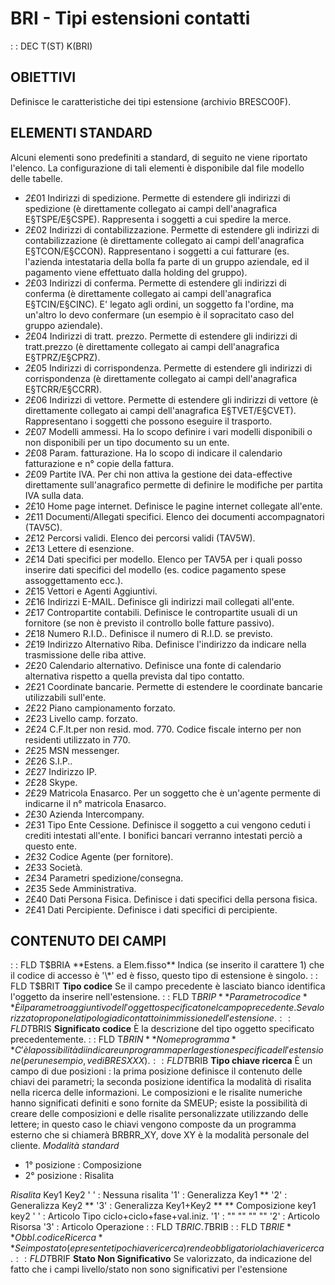 # BRI - Tipi estensioni contatti
 :  : DEC T(ST) K(BRI)
## OBIETTIVI
Definisce le caratteristiche dei tipi estensione (archivio BRESCO0F).
## ELEMENTI STANDARD

Alcuni elementi sono predefiniti a standard, di seguito ne viene riportato l'elenco. La configurazione di tali elementi è disponibile dal file modello delle tabelle.

 - _2_£01 Indirizzi di spedizione. Permette di estendere gli indirizzi di spedizione (è direttamente collegato ai campi dell'anagrafica E§TSPE/E§CSPE). Rappresenta i soggetti a cui spedire la merce.
 - _2_£02 Indirizzi di contabilizzazione. Permette di estendere gli indirizzi di contabilizzazione (è direttamente collegato ai campi dell'anagrafica E§TCON/E§CCON). Rappresentano i soggetti a cui fatturare (es. l'azienda intestataria della bolla fa parte di un gruppo aziendale, ed il pagamento viene effettuato dalla holding del gruppo).
 - _2_£03 Indirizzi di conferma. Permette di estendere gli indirizzi di conferma (è direttamente collegato ai campi dell'anagrafica E§TCIN/E§CINC). E' legato agli ordini, un soggetto fa l'ordine, ma un'altro lo devo confermare (un esempio è il sopracitato caso del gruppo aziendale).
 - _2_£04 Indirizzi di tratt. prezzo. Permette di estendere gli indirizzi di tratt.prezzo (è direttamente collegato ai campi dell'anagrafica E§TPRZ/E§CPRZ).
 - _2_£05 Indirizzi di corrispondenza. Permette di estendere gli indirizzi di corrispondenza (è direttamente collegato ai campi dell'anagrafica E§TCRR/E§CCRR).
 - _2_£06 Indirizzi di vettore. Permette di estendere gli indirizzi di vettore (è direttamente collegato ai campi dell'anagrafica E§TVET/E§CVET). Rappresentano i soggetti che possono eseguire il trasporto.
 - _2_£07 Modelli ammessi. Ha lo scopo definire i vari modelli disponibili o non disponibili per un tipo documento su un ente.
 - _2_£08 Param. fatturazione. Ha lo scopo di indicare il calendario fatturazione e n° copie della fattura.
 - _2_£09 Partite IVA. Per chi non attiva la gestione dei data-effective direttamente sull'anagrafico permette di definire le modifiche per partita IVA sulla data.
 - _2_£10 Home page internet. Definisce le pagine internet collegate all'ente.
 - _2_£11 Documenti/Allegati specifici. Elenco dei documenti accompagnatori (TAV5C).
 - _2_£12 Percorsi validi. Elenco dei percorsi validi (TAV5W).
 - _2_£13 Lettere di esenzione.
 - _2_£14 Dati specifici per modello. Elenco per TAV5A per i quali posso inserire dati specifici del modello (es. codice pagamento spese assoggettamento ecc.).
 - _2_£15 Vettori e Agenti Aggiuntivi.
 - _2_£16 Indirizzi E-MAIL. Definisce gli indirizzi mail collegati all'ente.
 - _2_£17 Contropartite contabili. Definisce le contropartite usuali di un fornitore (se non è previsto il controllo bolle fatture passivo).
 - _2_£18 Numero R.I.D.. Definisce il numero di R.I.D. se previsto.
 - _2_£19 Indirizzo Alternativo Riba. Definisce l'indirizzo da indicare nella trasmissione delle riba attive.
 - _2_£20 Calendario alternativo. Definisce una fonte di calendario alternativa rispetto a quella prevista dal tipo contatto.
 - _2_£21 Coordinate bancarie. Permette di estendere le coordinate bancarie utilizzabili sull'ente.
 - _2_£22 Piano campionamento forzato.
 - _2_£23 Livello camp. forzato.
 - _2_£24 C.F.It.per non resid. mod. 770. Codice fiscale interno per non residenti utilizzato in 770.
 - _2_£25 MSN messenger.
 - _2_£26 S.I.P..
 - _2_£27 Indirizzo IP.
 - _2_£28 Skype.
 - _2_£29 Matricola Enasarco. Per un soggetto che è un'agente permente di indicarne il n° matricola Enasarco.
 - _2_£30 Azienda Intercompany.
 - _2_£31 Tipo Ente Cessione. Definisce il soggetto a cui vengono ceduti i crediti intestati all'ente. I bonifici bancari verranno intestati perciò a questo ente.
 - _2_£32 Codice Agente (per fornitore).
 - _2_£33 Società.
 - _2_£34 Parametri spedizione/consegna.
 - _2_£35 Sede Amministrativa.
 - _2_£40 Dati Persona Fisica. Definisce i dati specifici della persona fisica.
 - _2_£41 Dati Percipiente. Definisce i dati specifici di percipiente.


## CONTENUTO DEI CAMPI
 :  : FLD T$BRIA **Estens. a Elem.fisso**
Indica (se inserito il carattere 1) che il codice di accesso è '\*' ed è fisso, questo tipo di estensione è singolo.
 :  : FLD T$BRIT **Tipo codice**
Se il campo precedente è lasciato bianco identifica l'oggetto da inserire nell'estensione.
 :  : FLD T$BRIP **Parametro codice**
È il parametro aggiuntivo dell'oggetto specificato nel campo precedente.
Se valorizzato propone la tipologia di contatto in immissione dell'estensione.
 :  : FLD T$BRIS **Significato codice**
È la descrizione del tipo oggetto specificato precedentemente.
 :  : FLD T$BRIN **Nome programma**
C'è la possibilità di indicare un programma per la gestione specifica dell'estensione (per un esempio, vedi BRESXXX).
 :  : FLD T$BRIB **Tipo chiave ricerca**
È un campo di due posizioni :  la prima posizione definisce il contenuto delle chiavi dei parametri; la seconda posizione identifica la modalità di risalita nella ricerca delle informazioni. Le composizioni e le risalite numeriche hanno significati definiti e sono fornite da SMEUP; esiste la possibilità di creare delle composizioni e delle risalite personalizzate utilizzando delle lettere; in questo caso le chiavi vengono composte da un programma esterno che si chiamerà BRBRR_XY, dove XY è la modalità personale del cliente.
_Modalità standard_
- 1° posizione :  Composizione
- 2° posizione :  Risalita

_Risalita_
Key1     Key2
' '  :  Nessuna risalita
'1'  :  Generalizza Key1                   \*\*
'2'  :  Generalizza Key2                            \*\*
'3'  :  Generalizza Key1+Key2              \*\*       \*\*
Composizione   key1            key2
' '  :           Articolo        Tipo ciclo+ciclo+fase+val.iniz.
'1'  :            ""                 ""        ""       ""
'2'  :           Articolo        Risorsa
'3'  :           Articolo        Operazione
 :  : FLD T$BRIC.T$BRIB
 :  : FLD T$BRIE **Obbl.codice Ricerca**
Se impostato (e presente tipo chiave ricerca) rende obbligatorio la chiave ricerca.
 :  : FLD T$BRIF **Stato Non Significativo**
Se valorizzato, da indicazione del fatto che i campi livello/stato non sono significativi per l'estensione
